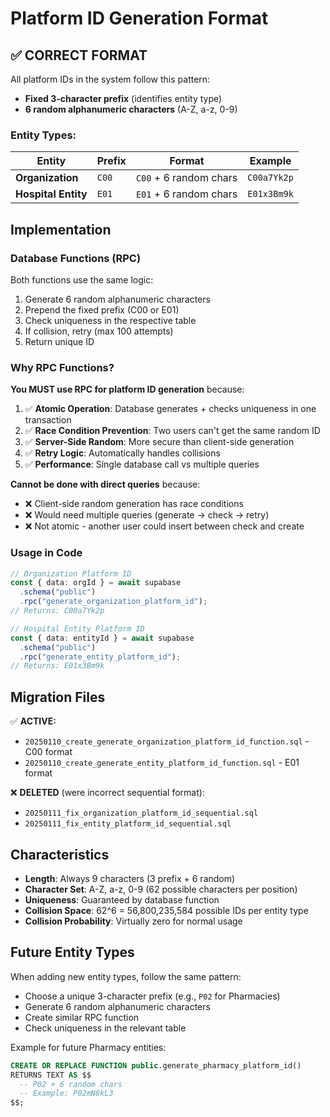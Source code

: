 # Platform ID Generation Format

## ✅ CORRECT FORMAT

All platform IDs in the system follow this pattern:

- **Fixed 3-character prefix** (identifies entity type)
- **6 random alphanumeric characters** (A-Z, a-z, 0-9)

### Entity Types:

| Entity              | Prefix | Format                 | Example     |
| ------------------- | ------ | ---------------------- | ----------- |
| **Organization**    | `C00`  | `C00` + 6 random chars | `C00a7Yk2p` |
| **Hospital Entity** | `E01`  | `E01` + 6 random chars | `E01x3Bm9k` |

## Implementation

### Database Functions (RPC)

Both functions use the same logic:

1. Generate 6 random alphanumeric characters
2. Prepend the fixed prefix (C00 or E01)
3. Check uniqueness in the respective table
4. If collision, retry (max 100 attempts)
5. Return unique ID

### Why RPC Functions?

**You MUST use RPC for platform ID generation** because:

1. ✅ **Atomic Operation**: Database generates + checks uniqueness in one transaction
2. ✅ **Race Condition Prevention**: Two users can't get the same random ID
3. ✅ **Server-Side Random**: More secure than client-side generation
4. ✅ **Retry Logic**: Automatically handles collisions
5. ✅ **Performance**: Single database call vs multiple queries

**Cannot be done with direct queries** because:

- ❌ Client-side random generation has race conditions
- ❌ Would need multiple queries (generate → check → retry)
- ❌ Not atomic - another user could insert between check and create

### Usage in Code

```typescript
// Organization Platform ID
const { data: orgId } = await supabase
  .schema("public")
  .rpc("generate_organization_platform_id");
// Returns: C00a7Yk2p

// Hospital Entity Platform ID
const { data: entityId } = await supabase
  .schema("public")
  .rpc("generate_entity_platform_id");
// Returns: E01x3Bm9k
```

## Migration Files

✅ **ACTIVE:**

- `20250110_create_generate_organization_platform_id_function.sql` - C00 format
- `20250110_create_generate_entity_platform_id_function.sql` - E01 format

❌ **DELETED** (were incorrect sequential format):

- `20250111_fix_organization_platform_id_sequential.sql`
- `20250111_fix_entity_platform_id_sequential.sql`

## Characteristics

- **Length**: Always 9 characters (3 prefix + 6 random)
- **Character Set**: A-Z, a-z, 0-9 (62 possible characters per position)
- **Uniqueness**: Guaranteed by database function
- **Collision Space**: 62^6 = 56,800,235,584 possible IDs per entity type
- **Collision Probability**: Virtually zero for normal usage

## Future Entity Types

When adding new entity types, follow the same pattern:

- Choose a unique 3-character prefix (e.g., `P02` for Pharmacies)
- Generate 6 random alphanumeric characters
- Create similar RPC function
- Check uniqueness in the relevant table

Example for future Pharmacy entities:

```sql
CREATE OR REPLACE FUNCTION public.generate_pharmacy_platform_id()
RETURNS TEXT AS $$
  -- P02 + 6 random chars
  -- Example: P02mN8kL3
$$;
```
